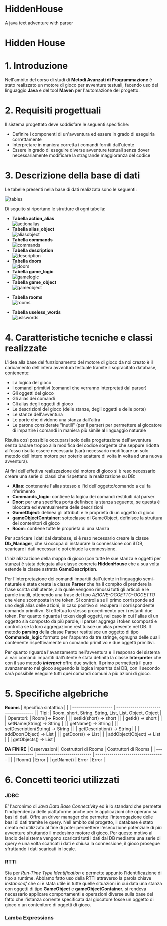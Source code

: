 # HiddenHouse
A java text adventure with parser

# Hidden House

# 1. Introduzione
Nell'ambito del corso di studi di **Metodi Avanzati di Programmazione** è stato realizzato un motore di gioco per avventure testuali, facendo uso del linguaggio **Java** e del tool **Maven** per l'automazione del progetto.

# 2. Requisiti progettuali
Il sistema progettato deve soddisfare le seguenti specifiche:
* Definire i componenti di un'avventura ed essere in grado di eseguirla correttamente
* Interpretare in maniera corretta i comandi forniti dall'utente
* Essere in grado di eseguire diverse avventure testuali senza dover necessariamente modificare la stragrande maggioranza 
del codice

# 3. Descrizione della base di dati
Le tabelle presenti nella base di dati realizzata sono le seguenti:

![tables](doc/db_tables.png)

Di seguito si riportano le strutture di ogni tabella:
+ **Tabella action_alias** <br>![actionalias](doc/action_alias.png)
+ **Tabella alias_object** <br>![aliasobject](doc/alias_object.png)
+ **Tabella commands** <br>![commands](doc/commands.png)
+ **Tabella description** <br>![description](doc/description.png)
+ **Tabella doors** <br>![doors](doc/doors.png)
+ **Tabella game_logic** <br>![gamelogic](doc/game_logic.png)
+ **Tabella game_object** <br>![gameobject](doc/game_object.png)
* **Tabella rooms** <br>![rooms](doc/rooms.png)
+ **Tabella useless_words** <br>![uslswords](doc/useless_words.png)

# 4. Caratteristiche tecniche e classi realizzate
L'idea alla base del funzionamento del motore di gioco da noi creato è il caricamento dell'intera avventura testuale tramite il sopracitato database, contenente:
* La logica del gioco
* I comandi primitivi (comandi che verranno interpretati dal parser)
* Gli oggetti del gioco
* Gli alias dei comandi 
* Gli alias degli oggetti di gioco
* Le descrizioni del gioco (delle stanze, degli oggetti e delle porte)
* Le stanze dell'avventura
* Le porte che dividono una stanza dall'altra
* Le parone considerate "inutili" (per il parser) per permettere al giocatore di impartire i comandi in maniera più simile al linguaggio naturale

Risulta così possibile occuparsi solo della progettazione dell'avventura senza badare troppo alla modifica del codice sorgente che seppure ridotta all'osso risulta essere necessaria (sarà necessario modificare un solo metodo dell'intero motore per poterlo adattare di volta in volta ad una nuova avventura).

Ai fini dell'effettiva realizzazione del motore di gioco si è reso necessario creare una serie di classi che rispettano la realizzazione su DB:
+ **Alias**: contenente l'alias stesso e l'id dell'oggetto/comando a cui fa riferimento
+ **Commands_logic**: contiene la logica dei comandi restituiti dal parser
+ **Door**:  per una specifica porta definisce la stanza seguente, se questa è bloccata ed eventualmente delle descrizioni
+ **GameObject**: delinea gli attributi e le proprietà di un oggetto di gioco
+ **gameObjectContainer**: sottoclasse di GameObject, definisce la struttura dei contenitori di gioco
+ **Room**: contiene tutte le proprietà di una stanza

Per scaricare i dati dal database, si è reso necessario creare la classe **Db_Manager**, che si occupa di instaurare la connessione con il DB, scaricare i dati necessari e poi chiude la connessione.

L'inizializzazione della mappa di gioco (con tutte le sue stanza e oggetti per stanza) è stata delegata alla classe concreta **HiddenHouse** che a sua volta estende la classe astratta **GameDescription**.

Per l'interpretazione dei comandi impartiti dall'utente in linguaggio semi-naturale è stata creata la classe **Parser** che ha il compito di prendere la frase scritta dall'utente, alla quale vengono rimossi tutti gli articoli e le parole inutili, ottenendo una frase del tipo _AZIONE-OGGETTO-OGGETTO_ che viene scomposta in tre token. Si controlla se il primo corrisponde ad uno degli alias delle azioni, in caso positivo si recupera il corrispondente comando primitivo. Si effettua lo stesso procedimento per i restanti due token. Per quanto riguarda i token degli oggetti, nel caso in cui l'alias di un oggetto sia composto da più parole, il parser aggrega i token scomposti e controlla se la loro aggregazione restituisce un alias presente nel DB. Il metodo **parsing** della classe Parser restituisce un oggetto di tipo **Commands_logic** formato per l'appunto da tre stringe, ognugna delle quali contenente rispettivamente un comando primitivo e due oggetti primitivi.

Per quanto riguarda l'avanzamento nell'avventura e il responso del sistema ai vari comandi impartiti dall'utente è stata definita la classe **Interpreter** che con il suo metodo **_interpret_** offre due switch. Il primo permetterà il puro avanzamento nel gioco seguendo la logica impartita dal DB, con il secondo sarà possibile eseguire tutti quei comandi comuni a più azioni di gioco.

# 5. Specifiche algebriche
**Rooms**
| Specifica sintattica |                                      |
| -------------------- | ------------------------------------ |
| Tipi:                | Room, short, String, String, List, List, Object, Object         |
| Operatori:           | Room()-> Room |
|                      | setIid(short) -> short          |
|                      | getId() -> short         |
|                      | setName(String) -> String      |
|                      | getName() -> String      |
|                      | setDescription(String) -> String      |
|                      | getDescription() -> String      |
|                      | addDoor(Object) -> List      |
|                      | getDoors() -> List      |
|                      | addObject(Object) -> List      |
|                      | getObjects() -> List      |

**DA FINIRE**
| Osservazioni      | Costruttori di Rooms    | Costruttori di Rooms           |
| ----------------- | --------------------------- | ---------------------------------- |
|     | Room()                   | Error                              |
| getName()     | Error                   | Error                              |

# 6. Concetti teorici utilizzati
### JDBC ###
E’ l'acronimo di _Java Data Base Connectivity_ ed è lo standard che permette l'indipendenza delle piattaforme anche per le applicazioni che operano su basi di dati. Offre un driver manager che permette l'interrogazione delle basi di dati tramite le query. Nell'ambito del progetto, il database è stato creato ed utilizzato al fine di poter permettere l'esecuzione potenziale di più avventure sfruttando il medesimo motore di gioco. Per questo motivo al lancio del sistema vengono scaricati tutti i dati dal DB mediante una serie di query e una volta scaricati i dati e chiusa la connessione, il gioco prosegue sfruttando i dati scaricati in locale.

### RTTI ###
Sta per _Run-Time Type Identification_ e permette appunto l'identificazione di tipo a runtime. Abbiamo fatto uso della RTTI attraverso la parola chiave _instanceof_ che ci è stata utile in tutte quelle situazioni in cui data una stanza con oggetti di tipo **GameObject** e **gameObjectContainer**, si rendeva necessario applicare comportamenti e operazioni diverse sulla base del fatto che l'istanza corrente specificata dal giocatore fosse un oggetto di gioco o un contenitore di oggetti di gioco.

### Lamba Expressions ###
